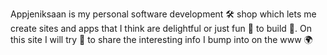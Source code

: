 Appjeniksaan is my personal software development 🛠 shop which lets me create sites and apps that I think are delightful or just fun 🤪 to build 🚀. On this site I will try 🙈 to share the interesting info I bump into on the www 🌍

